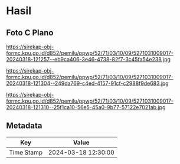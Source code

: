 # Hasil

## Foto C Plano

https://sirekap-obj-formc.kpu.go.id/d852/pemilu/ppwp/52/71/03/10/09/5271031009017-20240318-121257--eb9ca406-3e46-4738-82f7-3c45fa54e238.jpg

https://sirekap-obj-formc.kpu.go.id/d852/pemilu/ppwp/52/71/03/10/09/5271031009017-20240318-121304--249da769-c4ed-4157-91cf-c2988f9de683.jpg

https://sirekap-obj-formc.kpu.go.id/d852/pemilu/ppwp/52/71/03/10/09/5271031009017-20240318-121310--25f1ca10-56e5-45a0-9b77-57122e7021ab.jpg


## Metadata

| Key        | Value               |
| ---------- | ------------------- |
| Time Stamp | 2024-03-18 12:30:00 |



